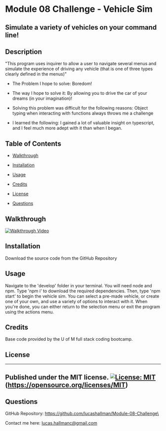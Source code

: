 # Module 08 Challenge - Vehicle Sim

## Simulate a variety of vehicles on your command line!

## Description

"This program uses inquirer to allow a user to navigate several menus and simulate the experience of driving any vehicle (that is one of three types clearly defined in the menus)"



- The Problem I hope to solve: Boredom!

- The way I hope to solve it: By allowing you to drive the car of your dreams (in your imagination)!

- Solving this problem was difficult for the following reasons: Object typing when interacting with functions always throws me a challenge

- I learned the following: I gained a lot of valuable insight on typescript, and I feel much more adept with it than when I began.



## Table of Contents

- [Walkthrough](#walkthrough)

- [Installation](#installation)

- [Usage](#usage)

- [Credits](#credits)

- [License](#license)

- [Questions](#questions)

## Walkthrough

[![Walkthrough Video](https://img.youtube.com/vi/f1jqZsjy0gc/maxresdefault.jpg)](https://youtu.be/f1jqZsjy0gc)

## Installation



Download the source code from the GitHub Repository



## Usage



Navigate to the 'develop' folder in your terminal. You will need node and npm. Type 'npm i' to download the required dependencies. Then, type 'npm start' to begin the vehicle sim. You can select a pre-made vehicle, or create one of your own, and use a variety of options to interact with it. When you're done, you can either return to the selection menu or exit the program using the actions menu.



## Credits

Base code provided by the U of M full stack coding bootcamp.


## License
 ----------------------
 Published under the MIT license.
 [![License: MIT](https://img.shields.io/badge/License-MIT-yellow.svg)](https://opensource.org/licenses/MIT)
 (https://opensource.org/licenses/MIT)
 ----------------------

## Questions



GitHub Repository: https://github.com/lucashallman/Module-08-Challenge\



Contact me here: [lucas.hallmanc@gmail.com](lucas.hallmanc@gmail.com)

